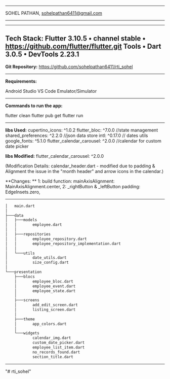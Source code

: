 **********
SOHEL PATHAN, sohelpathan6411@gmail.com
**********

------------------------------------------------------------
**Tech Stack:**
Flutter 3.10.5 • channel stable • https://github.com/flutter/flutter.git
Tools • Dart 3.0.5 • DevTools 2.23.1
------------------------------------------------------------

**Git Repository:**
https://github.com/sohelpathan6411/rti_sohel

------------------------------------------------------------

**Requirements:**

Android Studio
VS Code
Emulator/Simulator

------------------------------------------------------------

**Commands to run the app:**

flutter clean
flutter pub get
flutter run   

------------------------------------------------------------

**libs Used:**
  cupertino_icons: ^1.0.2
  flutter_bloc: ^7.0.0  //state management
  shared_preferences: ^2.2.0  //json data store
  intl: ^0.17.0  // dates utils
  google_fonts: ^5.1.0
  flutter_calendar_carousel: ^2.0.0  //calendar for custom date picker
  
**libs Modified:**
  flutter_calendar_carousel: ^2.0.0
  
  (Modification Details:
  calendar_header.dart -  modified due to padding & Alignment 
  the issue in the "month header" and arrow icons in the calendar.)
 
  **Changes: **
  1: build function:
  mainAxisAlignment: MainAxisAlignment.center,
  2: _rightButton & _leftButton
  padding: EdgeInsets.zero,
  
------------------------------------------------------------  
  
``` bash
│   main.dart
│
├───data
│   ├───models
│   │       employee.dart
│   │
│   ├───repositories
│   │       employee_repository.dart
│   │       employee_repository_implementation.dart
│   │
│   └───utils
│           date_utils.dart
│           size_config.dart
│
└───presentation
    ├───blocs
    │       employee_bloc.dart
    │       employee_event.dart
    │       employee_state.dart
    │
    ├───screens
    │       add_edit_screen.dart
    │       listing_screen.dart
    │
    ├───theme
    │       app_colors.dart
    │
    └───widgets
            calendar_img.dart
            custom_date_picker.dart
            employee_list_item.dart
            no_records_found.dart
            section_title.dart
```
------------------------------------------------------------

"# rti_sohel" 
